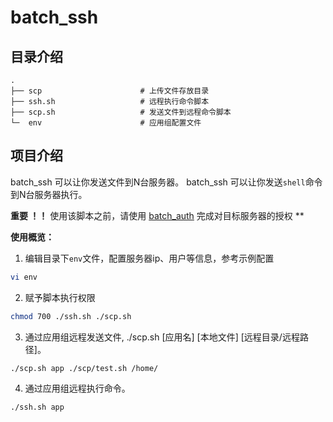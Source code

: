# batch_ssh

## 目录介绍

```
.
├── scp                      # 上传文件存放目录
├── ssh.sh                   # 远程执行命令脚本
├── scp.sh                   # 发送文件到远程命令脚本
└─  env                      # 应用组配置文件

```

## 项目介绍

batch_ssh 可以让你发送文件到N台服务器。
batch_ssh 可以让你发送`shell`命令到N台服务器执行。

**重要 ！！**
使用该脚本之前，请使用  [batch_auth](https://github.com/chazzorg/batch_auth) 完成对目标服务器的授权 **

**使用概览：**

1. 编辑目录下`env`文件，配置服务器ip、用户等信息，参考示例配置
```bash
vi env
```

2. 赋予脚本执行权限
 ```bash
chmod 700 ./ssh.sh ./scp.sh
```

3. 通过应用组远程发送文件, ./scp.sh [应用名] [本地文件] [远程目录/远程路径]。
```bash
./scp.sh app ./scp/test.sh /home/
```

4. 通过应用组远程执行命令。
```bash
./ssh.sh app
```